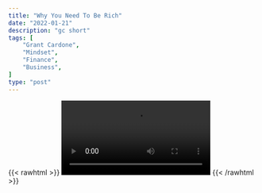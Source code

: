```yaml
---
title: "Why You Need To Be Rich"
date: "2022-01-21"
description: "gc short"
tags: [
    "Grant Cardone",
    "Mindset",
    "Finance",
    "Business",
]
type: "post"
---
```

{{< rawhtml >}}
    <video width="auto" height="auto" controls>
        <source src="https://clips.dev00ps.com/Grant%20Cardone/need_rich.mp4" type="video/mp4"> 
    </video>
{{< /rawhtml >}}